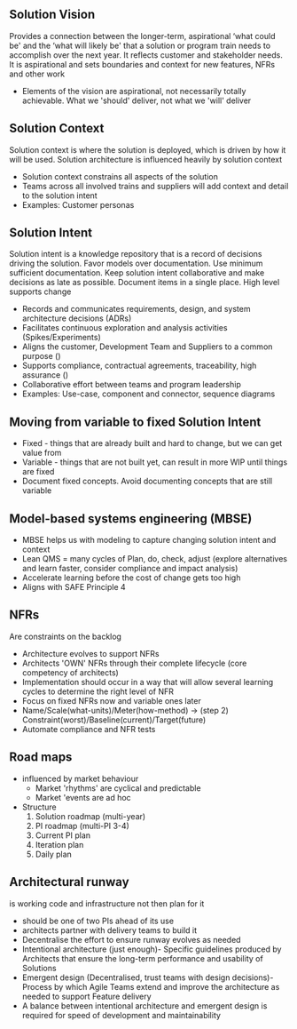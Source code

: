 
## Solution Vision
Provides a connection between the longer-term, aspirational ‘what could be' and the ‘what will likely be' that a 
solution or program train needs to accomplish over the next year. It reflects customer and stakeholder needs. It is
aspirational and sets boundaries and context for new features, NFRs and other work

* Elements of the vision are aspirational, not necessarily totally achievable. What we 'should' deliver, not what we 'will' deliver

## Solution Context
Solution context is where the solution is deployed, which is driven by how it will be used. Solution architecture 
is influenced heavily by solution context

* Solution context constrains all aspects of the solution
* Teams across all involved trains and suppliers will add context and detail to the solution intent
* Examples: Customer personas

## Solution Intent
Solution intent is a knowledge repository that is a record of decisions driving the solution. Favor models over documentation. 
Use minimum sufficient documentation. Keep solution intent collaborative and make decisions as late as possible. Document
items in a single place. High level supports change
* Records and communicates requirements, design, and system architecture decisions (ADRs)
* Facilitates continuous exploration and analysis activities (Spikes/Experiments)
* Aligns the customer, Development Team and Suppliers to a common purpose ()
* Supports compliance, contractual agreements, traceability, high assurance ()
* Collaborative effort between teams and program leadership
* Examples: Use-case, component and connector, sequence diagrams

## Moving from variable to fixed Solution Intent
* Fixed - things that are already built and hard to change, but we can get value from
* Variable - things that are not built yet, can result in more WIP until things are fixed
* Document fixed concepts. Avoid documenting concepts that are still variable

## Model-based systems engineering (MBSE)
* MBSE helps us with modeling to capture changing solution intent and context
* Lean QMS = many cycles of Plan, do, check, adjust (explore alternatives and learn faster, consider compliance and impact analysis)
* Accelerate learning before the cost of change gets too high
* Aligns with SAFE Principle 4

## NFRs
Are constraints on the backlog
* Architecture evolves to support NFRs
* Architects 'OWN' NFRs through their complete lifecycle (core competency of architects)
* Implementation should occur in a way that will allow several learning cycles to determine the right level of NFR
* Focus on fixed NFRs now and variable ones later
* Name/Scale(what-units)/Meter(how-method) -> (step 2) Constraint(worst)/Baseline(current)/Target(future)
* Automate compliance and NFR tests

## Road maps
* influenced by market behaviour
  * Market 'rhythms' are cyclical and predictable
  * Market 'events are ad hoc
* Structure 
  1. Solution roadmap (multi-year)
  2. PI roadmap (multi-PI 3-4)
  3. Current PI plan
  4. Iteration plan
  5. Daily plan

## Architectural runway
is working code and infrastructure not then plan for it
* should be one of two PIs ahead of its use
* architects partner with delivery teams to build it
* Decentralise the effort to ensure runway evolves as needed
* Intentional architecture (just enough)- Specific guidelines produced by Architects that ensure the long-term performance and usability of Solutions
* Emergent design (Decentralised, trust teams with design decisions)- Process by which Agile Teams extend and improve the architecture as needed to support Feature delivery
* A balance between intentional architecture and emergent design is required for speed of development and maintainability 